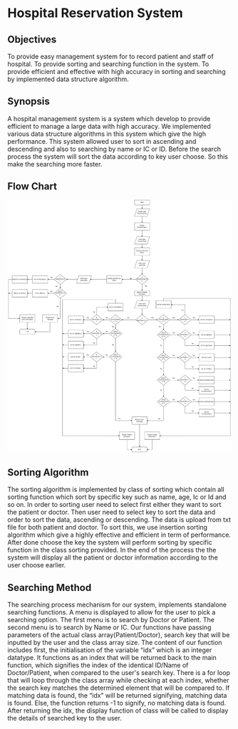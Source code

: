 
# Hospital Reservation System 

## Objectives

To provide easy management system for to record patient and staff of hospital.
To provide sorting and searching function in the system.
To provide efficient and effective with high accuracy in sorting and searching by implemented data structure algorithm.

## Synopsis

A hospital management system is a system which develop to provide efficient to manage a large data with high accuracy. We implemented various data structure algorithms in this system which give the high performance. This system allowed user to sort in ascending and descending and also to searching by name or IC or ID. Before the search process the system will sort the data according to key user choose. So this make the searching more faster.

## Flow Chart

![Alt text](files/images/Flowchart.jpg)

## Sorting Algorithm

The sorting algorithm is implemented by class of sorting which contain all sorting function which sort by specific key such as name, age, Ic or Id and so on. In order to sorting user need to select first either they want to sort the patient or doctor. Then user need to select key to sort the data and order to sort the data, ascending or descending. The data is upload from txt file for both patient and doctor. To sort this, we use insertion sorting algorithm which give a highly effective and efficient in term of performance. After done choose the key the system will perform sorting by specific function in the class sorting provided. In the end of the process the the system will display all the patient or doctor information according to the user choose earlier.


## Searching Method

The searching process mechanism for our system, implements standalone searching functions. A menu is displayed to allow for the user to pick a searching option. The first menu is to search by Doctor or Patient. The second menu is to search by Name or IC. Our functions have passing parameters of the actual class array(Patient/Doctor), search key that will be inputted by the user and the class array size. The content of our function includes first, the initialisation of the variable “idx” which is an integer datatype. It functions as an index that will be returned back to the main function, which signifies the index of the identical ID/Name of Doctor/Patient, when compared to the user's search key. There is a for loop that will loop through the class array while checking at each index, whether the search key matches the determined element that will be compared to. If matching data is found, the “idx” will be returned signifying, matching data is found. Else, the function returns -1 to signify, no matching data is found. After returning the idx, the display function of class will be called to display the details of searched key to the user.


